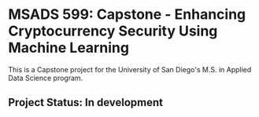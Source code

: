 # MSADS 599: Capstone - Enhancing Cryptocurrency Security Using Machine Learning

This is a Capstone project for the University of San Diego's M.S. in Applied Data Science program.

## Project Status: In development
